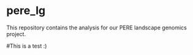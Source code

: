 # pere_lg
This repository contains the analysis for our PERE landscape genomics project.

#This is a test :)